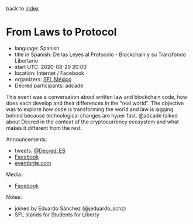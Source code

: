 back to [index](index.md)

# From Laws to Protocol

- language: Spanish
- title in Spanish: De las Leyes al Protocolo - Blockchain y su Transfondo Libertario
- start UTC: 2020-08-29 20:00
- location: Internet / Facebook
- organizers: [SFL México](https://twitter.com/SFLMexico)
- Decred participants: adcade

This event was a conversation about written law and blockchain code, how does each develop and their differences in the "real world". The objective was to explore how code is transforming the world and law is lagging behind because technological changes are hyper fast. @adcade talked about Decred in the context of the cryptocurrency ecosystem and what makes it different from the rest.

Announcements:

- tweets: [@Decred_ES](https://twitter.com/Decred_ES/status/1299506004607094784)
- [Facebook](https://www.facebook.com/events/s/de-las-leyes-al-protocolo-bloc/600134090635596/)
- [eventbrite.com](https://www.eventbrite.com/e/de-las-leyes-al-protocolo-blockchain-y-su-transfondo-libertario-tickets-118117052283)

Media:

- [Facebook](https://www.facebook.com/894983097182840/videos/312801089791414)

Notes:

- joined by Eduardo Sánchez (@jeduardo_schz)
- SFL stands for Students for Liberty
